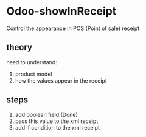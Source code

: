 # Odoo-showInReceipt

Control the appearance in POS (Point of sale) receipt

## theory

need to understand:

1. product model
2. how the values appear in the receipt

## steps

1. add boolean field (Done)
2. pass this value to the xml receipt
3. add if condition to the xml receipt
